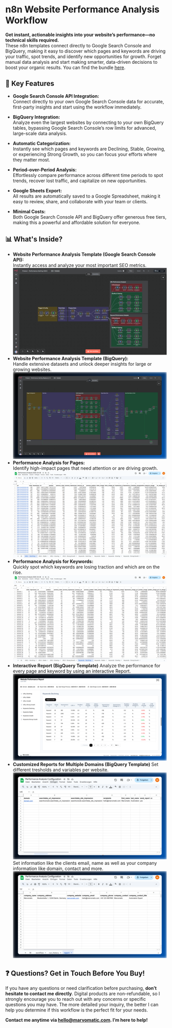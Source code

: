 
# n8n Website Performance Analysis Workflow

**Get instant, actionable insights into your website’s performance—no technical skills required.**  
These n8n templates connect directly to Google Search Console and BigQuery, making it easy to discover which pages and keywords are driving your traffic, spot trends, and identify new opportunities for growth. Forget manual data analysis and start making smarter, data-driven decisions to boost your organic results. You can find the bundle [here](https://marvomatic.com/products/n8n-website-performance-analysis-workflow/).

## 🚀 Key Features

- **Google Search Console API Integration:**  
  Connect directly to your own Google Search Console data for accurate, first-party insights and start using the workflow immediately.

- **BigQuery Integration:**  
  Analyze even the largest websites by connecting to your own BigQuery tables, bypassing Google Search Console’s row limits for advanced, large-scale data analysis.

- **Automatic Categorization:**  
  Instantly see which pages and keywords are Declining, Stable, Growing, or experiencing Strong Growth, so you can focus your efforts where they matter most.

- **Period-over-Period Analysis:**  
  Effortlessly compare performance across different time periods to spot trends, recover lost traffic, and capitalize on new opportunities.

- **Google Sheets Export:**  
  All results are automatically saved to a Google Spreadsheet, making it easy to review, share, and collaborate with your team or clients.

- **Minimal Costs:**  
  Both Google Search Console API and BigQuery offer generous free tiers, making this a powerful and affordable solution for everyone.

## 📊 What's Inside?

- **Website Performance Analysis Template (Google Search Console API):**  
  Instantly access and analyze your most important SEO metrics.
    ![n8n website performance analysis automation (gsc)](./n8n-performance-analysis-of-pages-and-keywords-gsc.png)
- **Website Performance Analysis Template (BigQuery):**  
  Handle extensive datasets and unlock deeper insights for large or growing websites.
    ![n8n-traffic-analysis-automation-for-websites-workflow-v2](./n8n-traffic-analysis-automation-for-websites-workflow-v2.png)
- **Performance Analysis for Pages:**  
  Identify high-impact pages that need attention or are driving growth.
    ![n8n website performance analysis automation output pages](./n8n-performance-analysis-output-pages.png)
- **Performance Analysis for Keywords:**  
  Quickly spot which keywords are losing traction and which are on the rise.
    ![n8n website performance analysis automation output keywords](./n8n-performance-analysis-output-keywords.png)
- **Interactive Report (BigQuery Template)**
  Analyze the performance for every page and keyword by using an interactive Report.
  ![n8n-traffic-analysis-automation-for-websites-keyword-analysis](./n8n-traffic-analysis-automation-for-websites-keyword-analysis.png)
- **Customized Reports for Multiple Domains (BigQuery Template)**
  Set different tresholds and variables per website.
  ![n8n-traffic-analysis-automation-for-websites-config-workflow](./n8n-traffic-analysis-automation-for-websites-config-workflow.png)
  Set information like the clients email, name as well as your company information like domain, contact and more.
  ![n8n-traffic-analysis-automation-for-websites-config](./n8n-traffic-analysis-automation-for-websites-config.png)

## ❓ Questions? Get in Touch Before You Buy!

If you have any questions or need clarification before purchasing, **don’t hesitate to contact me directly**. Digital products are non-refundable, so I strongly encourage you to reach out with any concerns or specific questions you may have. The more detailed your inquiry, the better I can help you determine if this workflow is the perfect fit for your needs.

**Contact me anytime via [hello@marvomatic.com](mailto:hello@marvomatic.com). I’m here to help!**


